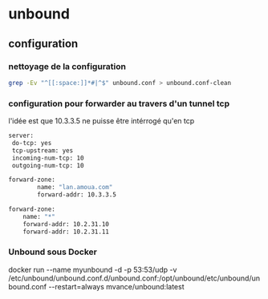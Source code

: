 # unbound

## configuration 

### nettoyage de la configuration

```bash 
grep -Ev "^[[:space:]]*#|^$" unbound.conf > unbound.conf-clean
```

### configuration pour forwarder au travers d'un tunnel tcp 

l'idée est que 10.3.3.5 ne puisse être intérrogé qu'en tcp

```bash 
server:
 do-tcp: yes
 tcp-upstream: yes
 incoming-num-tcp: 10
 outgoing-num-tcp: 10

forward-zone:
        name: "lan.amoua.com"
        forward-addr: 10.3.3.5

forward-zone:
    name: "*"
    forward-addr: 10.2.31.10
    forward-addr: 10.2.31.11
```

### Unbound sous Docker 

 docker run --name myunbound -d -p 53:53/udp -v /etc/unbound/unbound.conf.d/unbound.conf:/opt/unbound/etc/unbound/unbound.conf --restart=always mvance/unbound:latest
